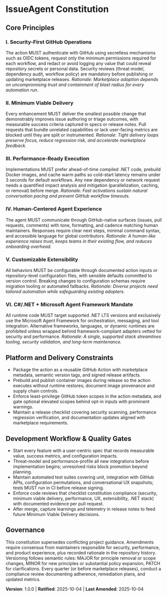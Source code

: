 <!--
Sync Impact Report
Version: 0.0.0 → 1.0.0
Modified Principles: None (initial adoption)
Added Sections: Core Principles, Platform and Delivery Constraints, Development Workflow & Quality Gates, Governance
Removed Sections: None
Templates Requiring Updates:
	✅ .specify/templates/plan-template.md
	✅ .specify/templates/spec-template.md
	✅ .specify/templates/tasks-template.md
Follow-up TODOs: None
-->

# IssueAgent Constitution

## Core Principles

### I. Security-First GitHub Operations
The action MUST authenticate with GitHub using secretless mechanisms such as OIDC tokens, request only the minimum permissions required for each workflow, and redact or avoid logging any value that could reveal repository secrets or personal data. Security reviews (threat model, dependency audit, workflow policy) are mandatory before publishing or updating marketplace releases. *Rationale: Marketplace adoption depends on uncompromising trust and containment of blast radius for every automation run.*

### II. Minimum Viable Delivery
Every enhancement MUST deliver the smallest possible change that demonstrably improves issue authoring or triage outcomes, with measurable success criteria captured in specs or release notes. Pull requests that bundle unrelated capabilities or lack user-facing metrics are blocked until they are split or instrumented. *Rationale: Tight delivery loops preserve focus, reduce regression risk, and accelerate marketplace feedback.*

### III. Performance-Ready Execution
Implementations MUST prefer ahead-of-time compiled .NET code, prebuild Docker images, and cache warm paths so cold-start latency remains under 3 seconds for default workflows. Any new dependency or network request needs a quantified impact analysis and mitigation (parallelization, caching, or removal) before merge. *Rationale: Fast activations sustain natural conversation pacing and prevent GitHub workflow timeouts.*

### IV. Human-Centered Agent Experience
The agent MUST communicate through GitHub-native surfaces (issues, pull requests, comments) with tone, formatting, and cadence matching human maintainers. Responses require clear next steps, minimal command syntax, and accessible language for global contributors. *Rationale: A human-like experience raises trust, keeps teams in their existing flow, and reduces onboarding overhead.*

### V. Customizable Extensibility
All behaviors MUST be configurable through documented action inputs or repository-level configuration files, with sensible defaults committed to version control. Breaking changes to configuration schemas require migration tooling or automated fallbacks. *Rationale: Diverse projects need tailored automation while safeguarding existing adopters.*

### VI. C#/.NET + Microsoft Agent Framework Mandate
All runtime code MUST target supported .NET LTS versions and exclusively use the Microsoft Agent Framework for orchestration, messaging, and tool integration. Alternative frameworks, languages, or dynamic runtimes are prohibited unless wrapped behind framework-compliant adapters vetted for security and performance. *Rationale: A single, supported stack streamlines tooling, security validation, and long-term maintenance.*

## Platform and Delivery Constraints
- Package the action as a reusable GitHub Action with marketplace metadata, semantic version tags, and signed release artifacts.
- Prebuild and publish container images during release so the action executes without runtime restores; document image provenance and supply chain controls.
- Enforce least-privilege GitHub token scopes in the action metadata, and gate optional elevated scopes behind opt-in inputs with prominent warnings.
- Maintain a release checklist covering security scanning, performance regression verification, and documentation updates aligned with marketplace requirements.

## Development Workflow & Quality Gates
- Start every feature with a user-centric spec that records measurable value, success metrics, and configuration impacts.
- Threat-model and performance-profile all new integrations before implementation begins; unresolved risks block promotion beyond planning.
- Maintain automated test suites covering unit, integration with GitHub APIs, configuration permutations, and conversational UX snapshots; tests MUST run in CI before release signing.
- Enforce code reviews that checklist constitution compliance (security, minimum viable delivery, performance, UX, extensibility, .NET stack) with documented evidence per pull request.
- After merge, capture learnings and telemetry in release notes to feed future Minimum Viable Delivery decisions.

## Governance
This constitution supersedes conflicting project guidance. Amendments require consensus from maintainers responsible for security, performance, and product experience, plus recorded rationale in the repository history. Versioning follows semantic rules: MAJOR for principle removal or scope changes, MINOR for new principles or substantial policy expansion, PATCH for clarifications. Every quarter (or before marketplace releases), conduct a compliance review documenting adherence, remediation plans, and updated metrics.

**Version**: 1.0.0 | **Ratified**: 2025-10-04 | **Last Amended**: 2025-10-04